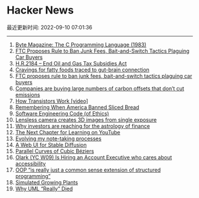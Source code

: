 # Hacker News

最近更新时间: 2022-09-10 07:01:36

--- 
1. [Byte Magazine: The C Programming Language (1983)](https://archive.org/details/byte-magazine-1983-08) 
2. [FTC Proposes Rule to Ban Junk Fees, Bait-and-Switch Tactics Plaguing Car Buyers](https://www.ftc.gov/news-events/news/press-releases/2022/06/ftc-proposes-rule-ban-junk-fees-bait-switch-tactics-plaguing-car-buyers) 
3. [H.R.2184 – End Oil and Gas Tax Subsidies Act](https://www.congress.gov/bill/117th-congress/house-bill/2184) 
4. [Cravings for fatty foods traced to gut-brain connection](https://zuckermaninstitute.columbia.edu/cravings-fatty-foods-traced-gut-brain-connection) 
5. [FTC proposes rule to ban junk fees, bait-and-switch tactics plaguing car buyers](https://www.ftc.gov/news-events/news/press-releases/2022/06/ftc-proposes-rule-ban-junk-fees-bait-switch-tactics-plaguing-car-buyers) 
6. [Companies are buying large numbers of carbon offsets that don’t cut emissions](https://www.wsj.com/articles/renewables-carbon-credits-do-not-cut-emissions-united-nations-verra-gold-standard-11662644900) 
7. [How Transistors Work [video]](https://www.youtube.com/watch?v=CQtSS6g00h0) 
8. [Remembering When America Banned Sliced Bread](https://www.atlasobscura.com/articles/america-banned-sliced-bread) 
9. [Software Engineering Code (of Ethics)](https://ethics.acm.org/code-of-ethics/software-engineering-code/) 
10. [Lensless camera creates 3D images from single exposure](https://www.optica.org/en-us/about/newsroom/news_releases/2022/september/lensless_camera_creates_3d_images_from_single_expo/) 
11. [Why investors are reaching for the astrology of finance](https://www.economist.com/finance-and-economics/2022/09/01/why-investors-are-reaching-for-the-astrology-of-finance) 
12. [The Next Chapter for Learning on YouTube](https://blog.youtube/news-and-events/the-next-chapter-for-learning-on-youtube/) 
13. [Evolving my note-taking processes](https://codethrasher.com/post/2022-09-09-evolving-my-note-taking-processes/) 
14. [A Web UI for Stable Diffusion](https://github.com/AUTOMATIC1111/stable-diffusion-webui) 
15. [Parallel Curves of Cubic Béziers](https://raphlinus.github.io/curves/2022/09/09/parallel-beziers.html) 
16. [Olark (YC W09) Is Hiring an Account Executive who cares about accessibility](https://olark.hire.trakstar.com/jobs/fk02daq?source=hn) 
17. [OOP “is really just a common sense extension of structured programming”](https://archive.org/details/classconstructio00sess) 
18. [Simulated Growing Plants](https://www.youtube.com/watch?v=NogVlXVsJIs) 
19. [Why UML “Really” Died](https://buttondown.email/hillelwayne/archive/why-uml-really-died/) 
